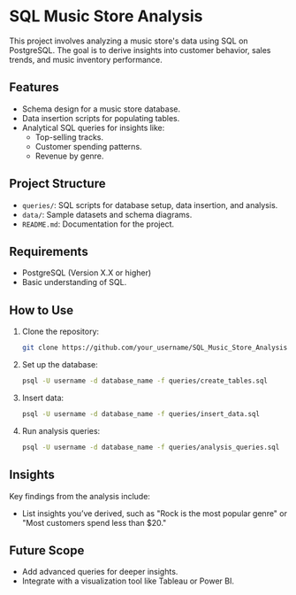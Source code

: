 # SQL Music Store Analysis

This project involves analyzing a music store's data using SQL on PostgreSQL. The goal is to derive insights into customer behavior, sales trends, and music inventory performance.

## Features
- Schema design for a music store database.
- Data insertion scripts for populating tables.
- Analytical SQL queries for insights like:
  - Top-selling tracks.
  - Customer spending patterns.
  - Revenue by genre.

## Project Structure
- `queries/`: SQL scripts for database setup, data insertion, and analysis.
- `data/`: Sample datasets and schema diagrams.
- `README.md`: Documentation for the project.

## Requirements
- PostgreSQL (Version X.X or higher)
- Basic understanding of SQL.

## How to Use
1. Clone the repository:
   ```bash
   git clone https://github.com/your_username/SQL_Music_Store_Analysis.git
   ```
2. Set up the database:
   ```bash
   psql -U username -d database_name -f queries/create_tables.sql
   ```
3. Insert data:
   ```bash
   psql -U username -d database_name -f queries/insert_data.sql
   ```
4. Run analysis queries:
   ```bash
   psql -U username -d database_name -f queries/analysis_queries.sql
   ```

## Insights
Key findings from the analysis include:
- List insights you’ve derived, such as "Rock is the most popular genre" or "Most customers spend less than $20."

## Future Scope
- Add advanced queries for deeper insights.
- Integrate with a visualization tool like Tableau or Power BI.
